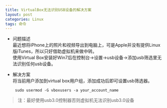 ```yaml
---
title: VirtualBox无法识别USB设备的解决方案
layout: post
categories: Linux
tags: 命令
---
```


 - 问题描述  
 最近想将iPhone上的照片和视频导出到电脑上，可是Apple并没有提供Linux版iTunes，所以只好借助虚拟机来做中转。  
 使用Virtual Box安装好Win7后在控制台->设置->usb设备->添加usb筛选里无法识别任何usb设备。  
	
 - 解决方案  
 将当前用户添加到virtual box用户组，添加成功后即可设置usb筛选器。
 
		sudo usermod -G vboxusers -a your_account_name
		  
 > 注：最好使用usb3.0控制器否则虚拟机无法识别usb3.0设备

